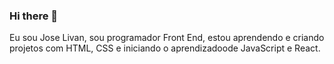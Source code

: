 ### Hi there 👋

Eu sou Jose Livan, sou programador Front End, estou aprendendo e criando projetos com HTML, CSS e iniciando o aprendizadoode JavaScript e React.
